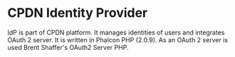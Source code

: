 # CPDN Identity Provider
IdP is part of CPDN platform. It manages identities of users and integrates OAuth 2 server.
It is written in Phalcon PHP (2.0.9). As an OAuth 2 server is used Brent Shaffer's OAuth2 Server PHP.